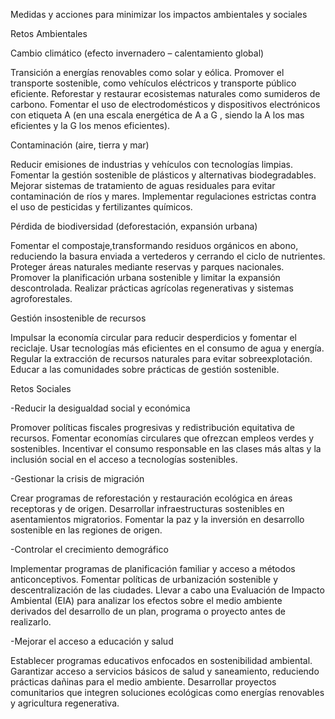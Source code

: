 Medidas y acciones para minimizar los impactos ambientales y sociales

Retos Ambientales

Cambio climático (efecto invernadero – calentamiento global)

Transición a energías renovables como solar y eólica.
Promover el transporte sostenible, como vehículos eléctricos y transporte público eficiente.
Reforestar y restaurar ecosistemas naturales como sumideros de carbono.
Fomentar el uso de electrodomésticos y dispositivos electrónicos con etiqueta A (en una escala energética de A a G , siendo la A los mas eficientes y la G los menos eficientes).

Contaminación (aire, tierra y mar)

Reducir emisiones de industrias y vehículos con tecnologías limpias.
Fomentar la gestión sostenible de plásticos y alternativas biodegradables.
Mejorar sistemas de tratamiento de aguas residuales para evitar contaminación de ríos y mares.
Implementar regulaciones estrictas contra el uso de pesticidas y fertilizantes químicos.

Pérdida de biodiversidad (deforestación, expansión urbana)

Fomentar el compostaje,transformando residuos orgánicos en abono, reduciendo la basura enviada a vertederos y cerrando el ciclo de nutrientes.
Proteger áreas naturales mediante reservas y parques nacionales.
Promover la planificación urbana sostenible y limitar la expansión descontrolada.
Realizar prácticas agrícolas regenerativas y sistemas agroforestales.


Gestión insostenible de recursos

Impulsar la economía circular para reducir desperdicios y fomentar el reciclaje.
Usar tecnologías más eficientes en el consumo de agua y energía.
Regular la extracción de recursos naturales para evitar sobreexplotación.
Educar a las comunidades sobre prácticas de gestión sostenible.

Retos Sociales

-Reducir la desigualdad social y económica

Promover políticas fiscales progresivas y redistribución equitativa de recursos.
Fomentar economías circulares que ofrezcan empleos verdes y sostenibles.
Incentivar el consumo responsable en las clases más altas y la inclusión social en el acceso a tecnologías sostenibles.

-Gestionar la crisis de migración

Crear programas de reforestación y restauración ecológica en áreas receptoras y de origen.
Desarrollar infraestructuras sostenibles en asentamientos migratorios.
Fomentar la paz y la inversión en desarrollo sostenible en las regiones de origen.

-Controlar el crecimiento demográfico

Implementar programas de planificación familiar y acceso a métodos anticonceptivos.
Fomentar políticas de urbanización sostenible y descentralización de las ciudades.
Llevar a cabo una Evaluación de Impacto Ambiental (EIA) para analizar los efectos sobre el medio ambiente derivados del desarrollo de un plan, programa o proyecto antes de realizarlo.

-Mejorar el acceso a educación y salud

Establecer programas educativos enfocados en sostenibilidad ambiental.
Garantizar acceso a servicios básicos de salud y saneamiento, reduciendo prácticas dañinas para el medio ambiente.
Desarrollar proyectos comunitarios que integren soluciones ecológicas como energías renovables y agricultura regenerativa.
